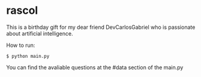 # rascol
This is a birthday gift for my dear friend DevCarlosGabriel who is passionate about artificial intelligence.

How to run:

`$ python main.py`

You can find the avaliable questions at the #data section of the main.py
